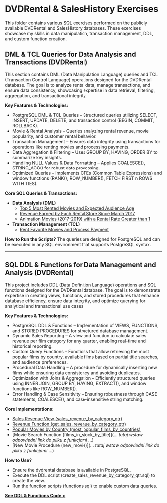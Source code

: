 # DVDRental & SalesHistory Exercises

This folder contains various SQL exercises performed on the publicly available DVDRental and SalesHistory databases. These exercises showcase my skills in data manipulation, transaction management, DDL, and custom function creation.

## DML & TCL Queries for Data Analysis and Transactions (DVDRental)

This section contains DML (Data Manipulation Language) queries and TCL (Transaction Control Language) operations designed for the DVDRental database. The goal is to analyze rental data, manage transactions, and ensure data consistency, showcasing expertise in data retrieval, filtering, aggregation, and transactional integrity.

**Key Features & Technologies:**

*   PostgreSQL DML & TCL Queries – Structured queries utilizing SELECT, INSERT, UPDATE, DELETE, and transaction control (BEGIN, COMMIT, ROLLBACK).
*   Movie & Rental Analysis – Queries analyzing rental revenue, movie popularity, and customer rental behavior.
*   Transaction Management – Ensures data integrity using transactions for operations like renting movies and processing payments.
*   Data Aggregation & Filtering – Uses GROUP BY, HAVING, ORDER BY to summarize key insights.
*   Handling NULL Values & Data Formatting – Applies COALESCE(), STRING_AGG() for robust data processing.
*   Optimized Queries – Implements CTEs (Common Table Expressions) and window functions (RANK(), ROW_NUMBER(), FETCH FIRST n ROWS WITH TIES).

**Core SQL Queries & Transactions:**

*   **Data Analysis (DML)**
    *   [Top 5 Most Rented Movies and Expected Audience Age](https://github.com/nico14-d/Portfolio/blob/main/Projects/SQL/DVDRental%2C%20SalesHistory/DML%2C%20TCL/Task%201%3A%20Top%205%20Most%20Rented%20Movies%20and%20Expected%20Audience%20Age.md)
    *   [Revenue Earned by Each Rental Store Since March 2017](https://github.com/nico14-d/Portfolio/blob/main/Projects/SQL/DVDRental%2C%20SalesHistory/DML%2C%20TCL/Task%202%3A%20Revenue%20Earned%20by%20Each%20Rental%20Store%20Since%20March%202017.md)
    *   [Animation Movies (2017-2019) with a Rental Rate Greater than 1](https://github.com/nico14-d/Portfolio/blob/main/Projects/SQL/DVDRental%2C%20SalesHistory/DML%2C%20TCL/Task%204%3A%20Animation%20Movies%20(2017-2019).md)
*   **Transaction Management (TCL)**
    *   [Rent Favorite Movies and Process Payment](https://github.com/nico14-d/Portfolio/blob/main/Projects/SQL/DVDRental%2C%20SalesHistory/DML%2C%20TCL/Task%203%3A%20Rent%20Favorite%20Movies%20and%20Process%20Payment.md)

**How to Run the Scripts?**
The queries are designed for PostgreSQL and can be executed in any SQL environment that supports PostgreSQL syntax.


---

## SQL DDL & Functions for Data Management and Analysis (DVDRental)

This project includes DDL (Data Definition Language) operations and SQL functions designed for the DVDRental database. The goal is to demonstrate expertise in creating views, functions, and stored procedures that enhance database efficiency, ensure data integrity, and optimize querying for analytical and transactional use cases.

**Key Features & Technologies:**

*   PostgreSQL DDL & Functions – Implementation of VIEWS, FUNCTIONS, and STORED PROCEDURES for structured database management.
*   Dynamic Sales Reporting – A view and function to calculate sales revenue per film category for any quarter, enabling real-time and historical reporting.
*   Custom Query Functions – Functions that allow retrieving the most popular films by country, available films based on partial title searches, and audience preferences.
*   Procedural Data Handling – A procedure for dynamically inserting new films while ensuring data consistency and avoiding duplicates.
*   Optimization with Joins & Aggregation – Efficiently structured queries using INNER JOIN, GROUP BY, HAVING, EXTRACT(), and window functions like ROW_NUMBER().
*   Error Handling & Case Sensitivity – Ensuring robustness through CASE statements, COALESCE(), and case-insensitive string matching.

**Core Implementations:**

*   [Sales Revenue View (sales_revenue_by_category_qtr)](https://github.com/nico14-d/Portfolio/blob/main/Projects/SQL/DVDRental,%20SalesHistory/DDL_Functions/Task%205:%20Create%20a%20View%20-%20Sales%20Revenue%20by%20Category%20and%20Quarter.md)
*   [Revenue Function (get_sales_revenue_by_category_qtr)](https://github.com/nico14-d/Portfolio/blob/main/Projects/SQL/DVDRental,%20SalesHistory/DDL_Functions/Task%206:%20Create%20a%20Function%20-%20Get%20Sales%20Revenue%20by%20Category%20and%20Quarter.md
)
*   [Popular Movies by Country (most_popular_films_by_countries)](https://github.com/nico14-d/Portfolio/blob/main/Projects/SQL/DVDRental,%20SalesHistory/DDL_Functions/Task%207:%20Create%20a%20Function%20-%20Get%20Most%20Popular%20Films%20by%20Country.md
)
*   [Movie Search Function (films_in_stock_by_title)](... *tutaj wstaw odpowiedni link do pliku z funkcjami* ...)
*   [New Movie Procedure (new_movie)](... *tutaj wstaw odpowiedni link do pliku z funkcjami* ...)

**How to Use?**

*   Ensure the dvdrental database is available in PostgreSQL.
*   Execute the DDL script (create_sales_revenue_by_category_qtr.sql) to create the view.
*   Run the function scripts (functions.sql) to enable custom data queries.

[**See DDL & Functions Code >**](DDL_Functions)
